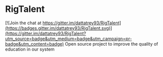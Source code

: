 # RigTalent

[![Join the chat at https://gitter.im/dattatrey93/RigTalent](https://badges.gitter.im/dattatrey93/RigTalent.svg)](https://gitter.im/dattatrey93/RigTalent?utm_source=badge&utm_medium=badge&utm_campaign=pr-badge&utm_content=badge)
Open source project to improve the quality of education in our system
